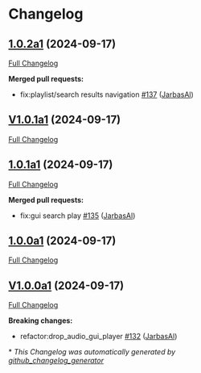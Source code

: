 # Changelog

## [1.0.2a1](https://github.com/OpenVoiceOS/ovos-ocp-audio-plugin/tree/1.0.2a1) (2024-09-17)

[Full Changelog](https://github.com/OpenVoiceOS/ovos-ocp-audio-plugin/compare/V1.0.1a1...1.0.2a1)

**Merged pull requests:**

- fix:playlist/search results navigation [\#137](https://github.com/OpenVoiceOS/ovos-ocp-audio-plugin/pull/137) ([JarbasAl](https://github.com/JarbasAl))

## [V1.0.1a1](https://github.com/OpenVoiceOS/ovos-ocp-audio-plugin/tree/V1.0.1a1) (2024-09-17)

[Full Changelog](https://github.com/OpenVoiceOS/ovos-ocp-audio-plugin/compare/1.0.1a1...V1.0.1a1)

## [1.0.1a1](https://github.com/OpenVoiceOS/ovos-ocp-audio-plugin/tree/1.0.1a1) (2024-09-17)

[Full Changelog](https://github.com/OpenVoiceOS/ovos-ocp-audio-plugin/compare/1.0.0a1...1.0.1a1)

**Merged pull requests:**

- fix:gui search play [\#135](https://github.com/OpenVoiceOS/ovos-ocp-audio-plugin/pull/135) ([JarbasAl](https://github.com/JarbasAl))

## [1.0.0a1](https://github.com/OpenVoiceOS/ovos-ocp-audio-plugin/tree/1.0.0a1) (2024-09-17)

[Full Changelog](https://github.com/OpenVoiceOS/ovos-ocp-audio-plugin/compare/V1.0.0a1...1.0.0a1)

## [V1.0.0a1](https://github.com/OpenVoiceOS/ovos-ocp-audio-plugin/tree/V1.0.0a1) (2024-09-17)

[Full Changelog](https://github.com/OpenVoiceOS/ovos-ocp-audio-plugin/compare/0.1.2...V1.0.0a1)

**Breaking changes:**

- refactor:drop\_audio\_gui\_player [\#132](https://github.com/OpenVoiceOS/ovos-ocp-audio-plugin/pull/132) ([JarbasAl](https://github.com/JarbasAl))



\* *This Changelog was automatically generated by [github_changelog_generator](https://github.com/github-changelog-generator/github-changelog-generator)*
